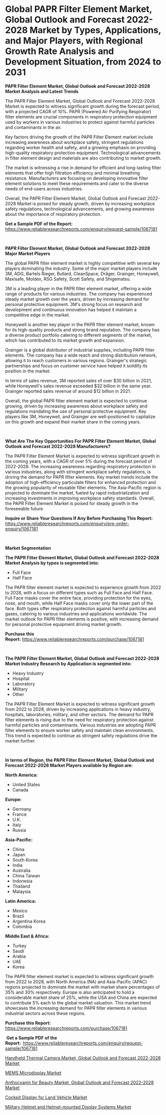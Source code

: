 <p><h1>Global PAPR Filter Element Market, Global Outlook and Forecast 2022-2028 Market by Types, Applications, and Major Players, with Regional Growth Rate Analysis and Development Situation, from 2024 to 2031</h1></p><p><strong>PAPR Filter Element Market, Global Outlook and Forecast 2022-2028 Market Analysis and Latest Trends</strong></p>
<p><p>The PAPR Filter Element Market, Global Outlook and Forecast 2022-2028 Market is expected to witness significant growth during the forecast period, with a projected CAGR of 10%. PAPR (Powered Air Purifying Respirator) filter elements are crucial components in respiratory protection equipment used by workers in various industries to protect against harmful particles and contaminants in the air.</p><p>Key factors driving the growth of the PAPR Filter Element market include increasing awareness about workplace safety, stringent regulations regarding worker health and safety, and a growing emphasis on providing high-quality respiratory protection equipment. Technological advancements in filter element design and materials are also contributing to market growth.</p><p>The market is witnessing a rise in demand for efficient and long-lasting filter elements that offer high filtration efficiency and minimal breathing resistance. Manufacturers are focusing on developing innovative filter element solutions to meet these requirements and cater to the diverse needs of end-users across industries.</p><p>Overall, the PAPR Filter Element Market, Global Outlook and Forecast 2022-2028 Market is poised for steady growth, driven by increasing workplace safety regulations, technological advancements, and growing awareness about the importance of respiratory protection.</p></p>
<p><strong>Get a Sample PDF of the Report:&nbsp;</strong> <a href="https://www.reliableresearchreports.com/enquiry/request-sample/1067181">https://www.reliableresearchreports.com/enquiry/request-sample/1067181</a></p>
<p>&nbsp;</p>
<p><strong>PAPR Filter Element Market, Global Outlook and Forecast 2022-2028 Major Market Players</strong></p>
<p><p>The global PAPR filter element market is highly competitive with several key players dominating the industry. Some of the major market players include 3M, ADG, Bartels Rieger, Bullard, CleanSpace, Dräger, Grainger, Honeywell, Maxisafe, Moldex, RSG Safety, Scott Safety, and Shigematsu.</p><p>3M is a leading player in the PAPR filter element market, offering a wide range of products for various industries. The company has experienced steady market growth over the years, driven by increasing demand for personal protective equipment. 3M's strong focus on research and development and continuous innovation has helped it maintain a competitive edge in the market.</p><p>Honeywell is another key player in the PAPR filter element market, known for its high-quality products and strong brand reputation. The company has a diverse product portfolio catering to different segments of the market, which has contributed to its market growth and expansion.</p><p>Grainger is a global distributor of industrial supplies, including PAPR filter elements. The company has a wide reach and strong distribution network, allowing it to reach customers in various regions. Grainger's strategic partnerships and focus on customer service have helped it solidify its position in the market.</p><p>In terms of sales revenue, 3M reported sales of over $30 billion in 2021, while Honeywell's sales revenue exceeded $32 billion in the same year. Grainger reported sales revenue of around $12 billion in 2021.</p><p>Overall, the global PAPR filter element market is expected to continue growing, driven by increasing awareness about workplace safety and regulations mandating the use of personal protective equipment. Key players like 3M, Honeywell, and Grainger are well-positioned to capitalize on this growth and expand their market share in the coming years.</p></p>
<p>&nbsp;</p>
<p><strong>What Are The Key Opportunities For PAPR Filter Element Market, Global Outlook and Forecast 2022-2028 Manufacturers?</strong></p>
<p><p>The PAPR Filter Element Market is expected to witness significant growth in the coming years, with a CAGR of over 5% during the forecast period of 2022-2028. The increasing awareness regarding respiratory protection in various industries, along with stringent workplace safety regulations, is driving the demand for PAPR filter elements. Key market trends include the adoption of high-efficiency particulate filters for enhanced protection and the growing popularity of reusable filter elements. The Asia-Pacific region is projected to dominate the market, fueled by rapid industrialization and increasing investments in improving workplace safety standards. Overall, the PAPR Filter Element Market is poised for steady growth in the foreseeable future.</p></p>
<p><strong>Inquire or Share Your Questions If Any Before Purchasing This Report:</strong> <a href="https://www.reliableresearchreports.com/enquiry/pre-order-enquiry/1067181">https://www.reliableresearchreports.com/enquiry/pre-order-enquiry/1067181</a></p>
<p>&nbsp;</p>
<p><strong>Market Segmentation</strong></p>
<p><strong>The PAPR Filter Element Market, Global Outlook and Forecast 2022-2028 Market Analysis by types is segmented into:</strong></p>
<p><ul><li>Full Face</li><li>Half Face</li></ul></p>
<p><p>The PAPR filter element market is expected to experience growth from 2022 to 2028, with a focus on different types such as Full Face and Half Face. Full Face masks cover the entire face, providing protection for the eyes, nose, and mouth, while Half Face masks cover only the lower part of the face. Both types offer respiratory protection against harmful particles and gases, catering to various industries and applications worldwide. The market outlook for PAPR filter elements is positive, with increasing demand for personal protective equipment driving market growth.</p></p>
<p><strong>Purchase this Report:&nbsp;</strong><a href="https://www.reliableresearchreports.com/purchase/1067181">https://www.reliableresearchreports.com/purchase/1067181</a></p>
<p>&nbsp;</p>
<p><strong>The PAPR Filter Element Market, Global Outlook and Forecast 2022-2028 Market Industry Research by Application is segmented into:</strong></p>
<p><ul><li>Heavy Industry</li><li>Hospital</li><li>Laboratory</li><li>Military</li><li>Other</li></ul></p>
<p><p>The PAPR Filter Element Market is expected to witness significant growth from 2022 to 2028, driven by increasing applications in heavy industry, hospitals, laboratories, military, and other sectors. The demand for PAPR filter elements is rising due to the need for respiratory protection against harmful particles and contaminants. Various industries are adopting PAPR filter elements to ensure worker safety and maintain clean environments. This trend is expected to continue as stringent safety regulations drive the market further.</p></p>
<p>&nbsp;</p>
<p><strong>In terms of Region, the PAPR Filter Element Market, Global Outlook and Forecast 2022-2028 Market Players available by Region are:</strong></p>
<p>
    <p> <strong> North America: </strong>
        <ul>
            <li>United States</li>
            <li>Canada</li>
        </ul>
        </p> 
    <p> <strong> Europe: </strong>
        <ul>
            <li>Germany</li>
            <li>France</li>
            <li>U.K.</li>
            <li>Italy</li>
            <li>Russia</li>
        </ul>
        </p> 
    <p> <strong> Asia-Pacific: </strong>
        <ul>
            <li>China</li>
            <li>Japan</li>
            <li>South Korea</li>
            <li>India</li>
            <li>Australia</li>
            <li>China Taiwan</li>
            <li>Indonesia</li>
            <li>Thailand</li>
            <li>Malaysia</li>
        </ul>
        </p> 
    <p> <strong> Latin America: </strong>
        <ul>
            <li>Mexico</li>
            <li>Brazil</li>
            <li>Argentina Korea</li>
            <li>Colombia</li>
        </ul>
        </p> 
    <p> <strong> Middle East & Africa: </strong>
        <ul>
            <li>Turkey</li>
            <li>Saudi</li>
            <li>Arabia</li>
            <li>UAE</li>
            <li>Korea</li>
        </ul>
    </p>
    </p>
<p><p>The PAPR filter element market is expected to witness significant growth from 2022 to 2028, with North America (NA) and Asia-Pacific (APAC) regions projected to dominate the market with market share percentages of 35% and 30% respectively. Europe is also anticipated to hold a considerable market share of 25%, while the USA and China are expected to contribute 5% each to the global market valuation. This market trend showcases the increasing demand for PAPR filter elements in various industrial sectors across these regions.</p></p>
<p><strong>Purchase this Report: </strong><a href="https://www.reliableresearchreports.com/purchase/1067181">https://www.reliableresearchreports.com/purchase/1067181</a></p>
<p>&nbsp;<strong>Get a Sample PDF of the Report:&nbsp;&nbsp;</strong><a href="https://www.reliableresearchreports.com/enquiry/request-sample/1067181">https://www.reliableresearchreports.com/enquiry/request-sample/1067181</a></p>
<p><strong></strong></p>
<p><p><a href="https://github.com/kathiaseamanalvaradovlprc2h/Market-Research-Report-List-1/blob/main/handheld-thermal-camera-market-global-outlook-and-forecast-2022-2028-market.md">Handheld Thermal Camera Market, Global Outlook and Forecast 2022-2028 Market</a></p><p><a href="https://medium.com/@ralphstone665/mems-microdisplay-nbsp-market-focuses-on-market-share-size-and-projected-forecast-till-2031-d575a40638d1">MEMS Microdisplay Market</a></p><p><a href="https://github.com/nancykennedykellievqfqt2/Market-Research-Report-List-1/blob/main/anthocyanin-for-beauty-market-global-outlook-and-forecast-2022-2028-market.md">Anthocyanin for Beauty Market, Global Outlook and Forecast 2022-2028 Market</a></p><p><a href="https://medium.com/@ralphstone665/cockpit-display-for-land-vehicle-market-the-key-to-successful-business-strategy-forecast-till-2031-1963c2608534">Cockpit Display for Land Vehicle Market</a></p><p><a href="https://medium.com/@dianeharris83/military-helmet-and-helmet-mounted-display-systems-market-furnishes-information-on-market-share-be509aa8a9c0">Military Helmet and Helmet-mounted Display Systems Market</a></p></p>